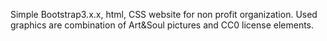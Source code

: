 Simple Bootstrap3.x.x, html, CSS website
for non profit organization.
Used graphics are combination of
Art&Soul pictures and CC0 license elements.